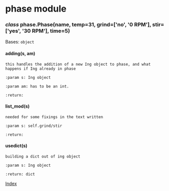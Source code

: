 # phase module


### _class_ phase.Phase(name, temp=31, grind=['no', '0 RPM'], stir=['yes', '30 RPM'], time=5)
Bases: `object`




#### adding(s, am)
    this handles the addition of a new Ing object to phase, and what happens if Ing already in phase

    :param s: Ing object

    :param am: has to be an int.

    :return:


#### list_mod(s)
    needed for some fixings in the text written

    :param s: self.grind/stir

    :return:


#### usedict(s)
    building a dict out of ing object

    :param s: Ing object

    :return: dict

[Index](../README.md)